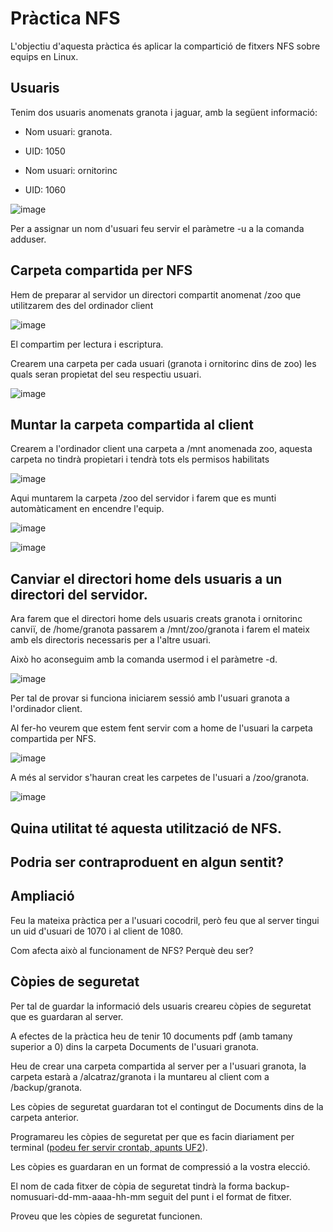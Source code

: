 # Pràctica NFS

L'objectiu d'aquesta pràctica és aplicar la compartició de fitxers NFS sobre equips en Linux.

## Usuaris

Tenim dos usuaris anomenats granota i jaguar, amb la següent informació:

- Nom usuari: granota.
- UID: 1050

- Nom usuari: ornitorinc
- UID: 1060

![image](https://github.com/user-attachments/assets/4649c55a-d21f-48f7-a106-fafb130d6d14)

Per a assignar un nom d'usuari feu servir el paràmetre -u a la comanda adduser.

## Carpeta compartida per NFS

Hem de preparar al servidor un directori compartit anomenat /zoo que utilitzarem des del ordinador client

![image](https://github.com/user-attachments/assets/e4d0661d-80ea-4ebb-924b-5aa7d08762ec)

El compartim per lectura i escriptura.

Crearem una carpeta per cada usuari (granota i ornitorinc dins de zoo) les quals seran propietat del seu respectiu usuari.

![image](https://github.com/user-attachments/assets/0cef9ed2-a46c-4998-9358-286cc9740c85)

## Muntar la carpeta compartida al client

Crearem a l'ordinador client una carpeta a /mnt anomenada zoo, aquesta carpeta no tindrà propietari i tendrà tots els permisos habilitats

![image](https://github.com/user-attachments/assets/2835fd14-748a-41bb-877c-4313bb4eb883)

Aqui muntarem la carpeta /zoo del servidor i farem que es munti automàticament en encendre l'equip.

![image](https://github.com/user-attachments/assets/e59d5915-3df8-4864-b670-39b64b6aeaee)

![image](https://github.com/user-attachments/assets/46ce8992-93b8-4f3c-94ac-3b037aaf4b1e)

## Canviar el directori home dels usuaris a un directori del servidor.

Ara farem que el directori home dels usuaris creats granota i ornitorinc canviï, de /home/granota passarem a /mnt/zoo/granota i farem el mateix amb els directoris necessaris per a l'altre usuari.

Això ho aconseguim amb la comanda usermod i el paràmetre -d.

![image](https://github.com/user-attachments/assets/2798d3c7-95f1-4925-b3a2-105d0d5421b1)

Per tal de provar si funciona iniciarem sessió amb l'usuari granota a l'ordinador client.

Al fer-ho veurem que estem fent servir com a home de l'usuari la carpeta compartida per NFS.

![image](https://github.com/user-attachments/assets/63dec708-decb-41e7-b2ac-78deeaaeca96)

A més al servidor s'hauran creat les carpetes de l'usuari a /zoo/granota.

![image](https://github.com/user-attachments/assets/75912690-e3c9-41d7-9fbf-e49706822f24)

## Quina utilitat té aquesta utilització de NFS.
## Podria ser contraproduent en algun sentit?

## Ampliació

Feu la mateixa pràctica per a l'usuari cocodril, però feu que al server tingui un uid d'usuari de 1070 i al client de 1080.

Com afecta això al funcionament de NFS? Perquè deu ser?

## Còpies de seguretat

Per tal de guardar la informació dels usuaris creareu còpies de seguretat que es guardaran al server.

A efectes de la pràctica heu de tenir 10 documents pdf (amb tamany superior a 0) dins la carpeta Documents de l'usuari granota. 

Heu de crear una carpeta compartida al server per a l'usuari granota, la carpeta estarà a /alcatraz/granota i la muntareu al client com a /backup/granota.

Les còpies de seguretat guardaran tot el contingut de Documents dins de la carpeta anterior.

Programareu les còpies de seguretat per que es facin diariament per terminal ([podeu fer servir crontab, apunts UF2](https://github.com/XaSaFa/MP04/blob/main/uf2/readme.md)).

Les còpies es guardaran en un format de compressió a la vostra elecció.

El nom de cada fitxer de còpia de seguretat tindrà la forma backup-nomusuari-dd-mm-aaaa-hh-mm seguit del punt i el format de fitxer.

Proveu que les còpies de seguretat funcionen.

